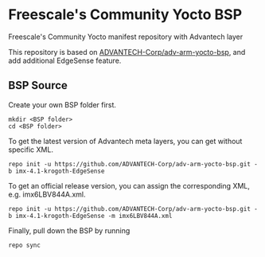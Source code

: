 Freescale's Community Yocto BSP
===============================

Freescale's Community Yocto manifest repository with Advantech layer

This repository is based on [ADVANTECH-Corp/adv-arm-yocto-bsp](https://github.com/ADVANTECH-Corp/adv-arm-yocto-bsp/tree/imx-4.1-krogoth), and add additional EdgeSense feature.

BSP Source
----------

Create your own BSP folder first.
```
mkdir <BSP folder>
cd <BSP folder>
```

To get the latest version of Advantech meta layers, you can get without specific XML.
```
repo init -u https://github.com/ADVANTECH-Corp/adv-arm-yocto-bsp.git -b imx-4.1-krogoth-EdgeSense
```

To get an official release version, you can assign the corresponding XML, e.g. imx6LBV844A.xml.
```
repo init -u https://github.com/ADVANTECH-Corp/adv-arm-yocto-bsp.git -b imx-4.1-krogoth-EdgeSense -m imx6LBV844A.xml
```

Finally, pull down the BSP by running
```
repo sync
```

